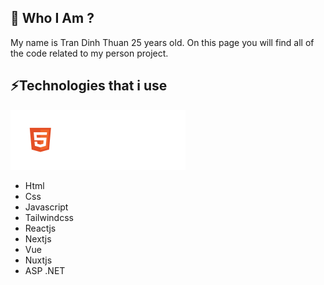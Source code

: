 ## 🤔 Who I Am ?
My name is Tran Dinh Thuan 25 years old. On this page you will find all of the code related to my person project.

## ⚡Technologies that i use
![HTML5](./assets/html.svg)
  + Html
  + Css
  + Javascript
  + Tailwindcss
  + Reactjs
  + Nextjs
  + Vue
  + Nuxtjs
  + ASP .NET

<!--
**tdthuan0112/tdthuan0112** is a ✨ _special_ ✨ repository because its `README.md` (this file) appears on your GitHub profile.

Here are some ideas to get you started:

- 🔭 I’m currently working on ...
- 🌱 I’m currently learning ...
- 👯 I’m looking to collaborate on ...
- 🤔 I’m looking for help with ...
- 💬 Ask me about ...
- 📫 How to reach me: ...
- 😄 Pronouns: ...
- ⚡ Fun fact: ...
-->
